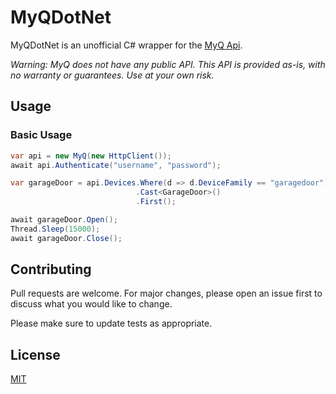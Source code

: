 # MyQDotNet

MyQDotNet is an unofficial C# wrapper for the [MyQ Api](https://www.myq.com/).

*Warning: MyQ does not have any public API. This API is provided as-is, with no warranty or guarantees. 
Use at your own risk.*

## Usage

### Basic Usage
```csharp
var api = new MyQ(new HttpClient());
await api.Authenticate("username", "password");

var garageDoor = api.Devices.Where(d => d.DeviceFamily == "garagedoor")
                            .Cast<GarageDoor>()
                            .First();

await garageDoor.Open();
Thread.Sleep(15000);
await garageDoor.Close();
```

## Contributing
Pull requests are welcome. For major changes, please open an issue first to discuss what you would like to change.

Please make sure to update tests as appropriate.

## License
[MIT](https://choosealicense.com/licenses/mit/)